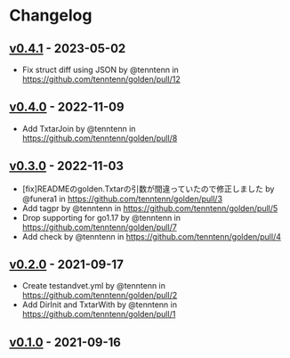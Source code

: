 # Changelog

## [v0.4.1](https://github.com/tenntenn/golden/compare/v0.4.0...v0.4.1) - 2023-05-02
- Fix struct diff using JSON by @tenntenn in https://github.com/tenntenn/golden/pull/12

## [v0.4.0](https://github.com/tenntenn/golden/compare/v0.3.0...v0.4.0) - 2022-11-09
- Add TxtarJoin by @tenntenn in https://github.com/tenntenn/golden/pull/8

## [v0.3.0](https://github.com/tenntenn/golden/compare/v0.2.0...v0.3.0) - 2022-11-03
- [fix]READMEのgolden.Txtarの引数が間違っていたので修正しました by @funera1 in https://github.com/tenntenn/golden/pull/3
- Add tagpr by @tenntenn in https://github.com/tenntenn/golden/pull/5
- Drop supporting for go1.17 by @tenntenn in https://github.com/tenntenn/golden/pull/7
- Add check by @tenntenn in https://github.com/tenntenn/golden/pull/4

## [v0.2.0](https://github.com/tenntenn/golden/compare/v0.1.0...v0.2.0) - 2021-09-17
- Create testandvet.yml by @tenntenn in https://github.com/tenntenn/golden/pull/2
- Add DirInit and TxtarWith by @tenntenn in https://github.com/tenntenn/golden/pull/1

## [v0.1.0](https://github.com/tenntenn/golden/commits/v0.1.0) - 2021-09-16
